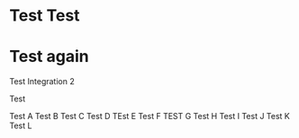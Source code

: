 # Test Test
# Test again
Test Integration 2

Test

Test A
Test B
Test C
Test D
TEst E
Test F
TEST G
Test H
Test I
Test J
Test K
Test L